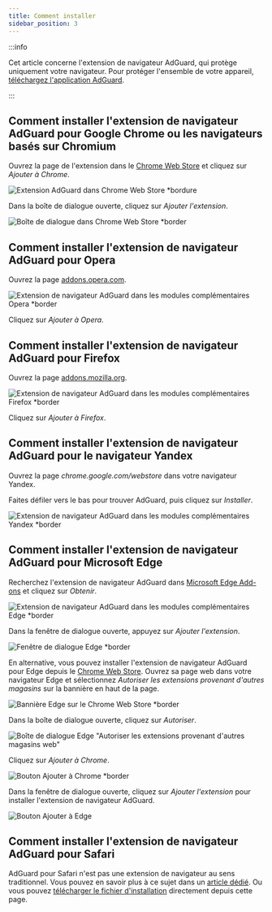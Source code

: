 ```yaml
---
title: Comment installer
sidebar_position: 3
---
```


:::info

Cet article concerne l'extension de navigateur AdGuard, qui protège uniquement votre navigateur. Pour protéger l'ensemble de votre appareil, [téléchargez l'application AdGuard](https://agrd.io/download-kb-adblock).

:::

## Comment installer l'extension de navigateur AdGuard pour Google Chrome ou les navigateurs basés sur Chromium

Ouvrez la page de l'extension dans le [Chrome Web Store](https://agrd.io/extension_chrome) et cliquez sur *Ajouter à Chrome*.

![Extension AdGuard dans Chrome Web Store *bordure](https://cdn.adtidy.org/content/Kb/ad_blocker/browser_extension/ad_blocker_browser_extension_chrome.png)

Dans la boîte de dialogue ouverte, cliquez sur *Ajouter l'extension*.

![Boîte de dialogue dans Chrome Web Store *border](https://cdn.adtidy.org/content/Kb/ad_blocker/browser_extension/ad_blocker_browser_extension_chrome1.png)

## Comment installer l'extension de navigateur AdGuard pour Opera

Ouvrez la page [addons.opera.com](https://agrd.io/extension_opera).

![Extension de navigateur AdGuard dans les modules complémentaires Opera *border](https://cdn.adtidy.org/content/Kb/ad_blocker/browser_extension/ad_blocker_browser_extension_opera.png)

Cliquez sur *Ajouter à Opera*.

## Comment installer l'extension de navigateur AdGuard pour Firefox

Ouvrez la page [addons.mozilla.org](https://agrd.io/extension_firefox).

![Extension de navigateur AdGuard dans les modules complémentaires Firefox *border](https://cdn.adtidy.org/content/Kb/ad_blocker/browser_extension/ad_blocker_browser_extension_firefox.png)

Cliquez sur *Ajouter à Firefox*.

## Comment installer l'extension de navigateur AdGuard pour le navigateur Yandex

Ouvrez la page *chrome.google.com/webstore* dans votre navigateur Yandex.

Faites défiler vers le bas pour trouver AdGuard, puis cliquez sur *Installer*.

![Extension de navigateur AdGuard dans les modules complémentaires Yandex *border](https://cdn.adtidy.org/content/Kb/ad_blocker/browser_extension/ad_blocker_browser_extension_yandex.png)

## Comment installer l'extension de navigateur AdGuard pour Microsoft Edge

Recherchez l'extension de navigateur AdGuard dans [Microsoft Edge Add-ons](https://agrd.io/extension_edge) et cliquez sur *Obtenir*.

![Extension de navigateur AdGuard dans les modules complémentaires Edge *border](https://cdn.adtidy.org/content/Kb/ad_blocker/browser_extension/ad_blocker_browser_extension_edge.png)

Dans la fenêtre de dialogue ouverte, appuyez sur *Ajouter l'extension*.

![Fenêtre de dialogue Edge *border](https://cdn.adtidy.org/content/Kb/ad_blocker/browser_extension/ad_blocker_browser_extension_edge1.png)

En alternative, vous pouvez installer l'extension de navigateur AdGuard pour Edge depuis le [Chrome Web Store](https://agrd.io/extension_chrome). Ouvrez sa page web dans votre navigateur Edge et sélectionnez *Autoriser les extensions provenant d'autres magasins* sur la bannière en haut de la page.

![Bannière Edge sur le Chrome Web Store *border](https://cdn.adtidy.org/content/Kb/ad_blocker/browser_extension/edge_banner.jpg)

Dans la boîte de dialogue ouverte, cliquez sur *Autoriser*.

![Boîte de dialogue Edge "Autoriser les extensions provenant d'autres magasins web"](https://cdn.adtidy.org/content/Kb/ad_blocker/browser_extension/allow_from_stores.jpg)

Cliquez sur *Ajouter à Chrome*.

![Bouton Ajouter à Chrome *border](https://cdn.adtidy.org/content/Kb/ad_blocker/browser_extension/add_to_chrome.jpg)

Dans la fenêtre de dialogue ouverte, cliquez sur *Ajouter l'extension* pour installer l'extension de navigateur AdGuard.

![Bouton Ajouter à Edge](https://cdn.adtidy.org/content/Kb/ad_blocker/browser_extension/add_to_edge.jpg)

## Comment installer l'extension de navigateur AdGuard pour Safari

AdGuard pour Safari n'est pas une extension de navigateur au sens traditionnel. Vous pouvez en savoir plus à ce sujet dans un [article dédié](/adguard-for-safari/features/general). Ou vous pouvez [télécharger le fichier d'installation](https://agrd.io/safari_release) directement depuis cette page.
